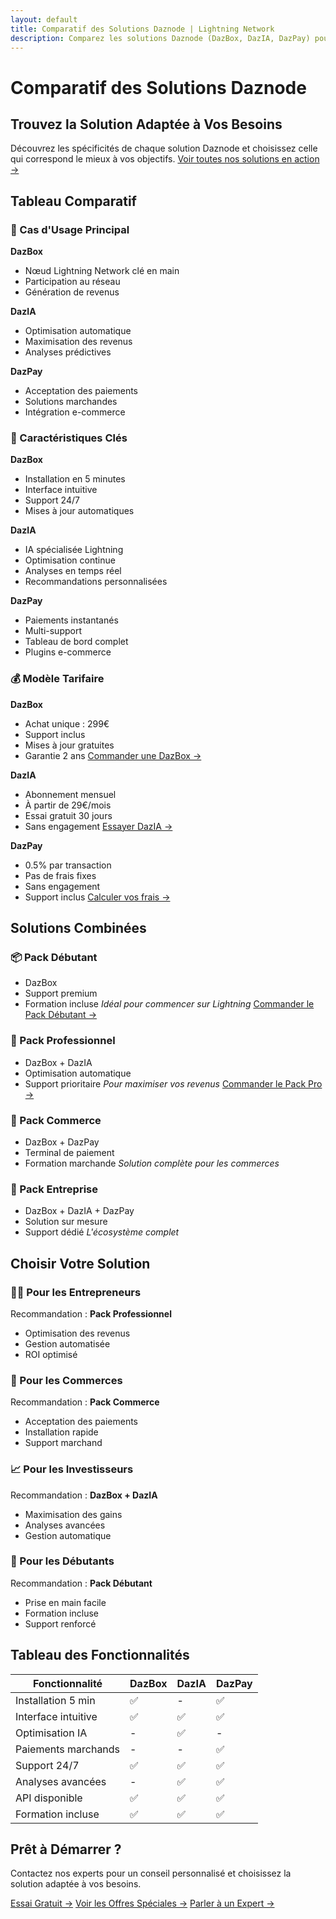 ```yaml
---
layout: default
title: Comparatif des Solutions Daznode | Lightning Network
description: Comparez les solutions Daznode (DazBox, DazIA, DazPay) pour choisir celle qui correspond le mieux à vos besoins Lightning Network.
---
```


# Comparatif des Solutions Daznode

## Trouvez la Solution Adaptée à Vos Besoins

Découvrez les spécificités de chaque solution Daznode et choisissez celle qui correspond le mieux à vos objectifs. [Voir toutes nos solutions en action →](https://dazno.de/solutions)

## Tableau Comparatif

### 🎯 Cas d'Usage Principal

**DazBox**
- Nœud Lightning Network clé en main
- Participation au réseau
- Génération de revenus

**DazIA**
- Optimisation automatique
- Maximisation des revenus
- Analyses prédictives

**DazPay**
- Acceptation des paiements
- Solutions marchandes
- Intégration e-commerce

### 💫 Caractéristiques Clés

**DazBox**
- Installation en 5 minutes
- Interface intuitive
- Support 24/7
- Mises à jour automatiques

**DazIA**
- IA spécialisée Lightning
- Optimisation continue
- Analyses en temps réel
- Recommandations personnalisées

**DazPay**
- Paiements instantanés
- Multi-support
- Tableau de bord complet
- Plugins e-commerce

### 💰 Modèle Tarifaire

**DazBox**
- Achat unique : 299€
- Support inclus
- Mises à jour gratuites
- Garantie 2 ans
[Commander une DazBox →](https://dazno.de/shop/dazbox)

**DazIA**
- Abonnement mensuel
- À partir de 29€/mois
- Essai gratuit 30 jours
- Sans engagement
[Essayer DazIA →](https://dazno.de/signup)

**DazPay**
- 0.5% par transaction
- Pas de frais fixes
- Sans engagement
- Support inclus
[Calculer vos frais →](https://dazno.de/pricing-calculator)

## Solutions Combinées

### 📦 Pack Débutant
- DazBox
- Support premium
- Formation incluse
*Idéal pour commencer sur Lightning*
[Commander le Pack Débutant →](https://dazno.de/shop/pack-debutant)

### 🚀 Pack Professionnel
- DazBox + DazIA
- Optimisation automatique
- Support prioritaire
*Pour maximiser vos revenus*
[Commander le Pack Pro →](https://dazno.de/shop/pack-pro)

### 💼 Pack Commerce
- DazBox + DazPay
- Terminal de paiement
- Formation marchande
*Solution complète pour les commerces*

### 🏢 Pack Entreprise
- DazBox + DazIA + DazPay
- Solution sur mesure
- Support dédié
*L'écosystème complet*

## Choisir Votre Solution

### 👨‍💼 Pour les Entrepreneurs
Recommandation : **Pack Professionnel**
- Optimisation des revenus
- Gestion automatisée
- ROI optimisé

### 🏪 Pour les Commerces
Recommandation : **Pack Commerce**
- Acceptation des paiements
- Installation rapide
- Support marchand

### 📈 Pour les Investisseurs
Recommandation : **DazBox + DazIA**
- Maximisation des gains
- Analyses avancées
- Gestion automatique

### 🌱 Pour les Débutants
Recommandation : **Pack Débutant**
- Prise en main facile
- Formation incluse
- Support renforcé

## Tableau des Fonctionnalités

| Fonctionnalité | DazBox | DazIA | DazPay |
|----------------|--------|--------|---------|
| Installation 5 min | ✅ | - | ✅ |
| Interface intuitive | ✅ | ✅ | ✅ |
| Optimisation IA | - | ✅ | - |
| Paiements marchands | - | - | ✅ |
| Support 24/7 | ✅ | ✅ | ✅ |
| Analyses avancées | - | ✅ | ✅ |
| API disponible | ✅ | ✅ | ✅ |
| Formation incluse | ✅ | ✅ | ✅ |

## Prêt à Démarrer ?

Contactez nos experts pour un conseil personnalisé et choisissez la solution adaptée à vos besoins.

[Essai Gratuit →](https://dazno.de/trial)
[Voir les Offres Spéciales →](https://dazno.de/offers)
[Parler à un Expert →](https://dazno.de/contact) 